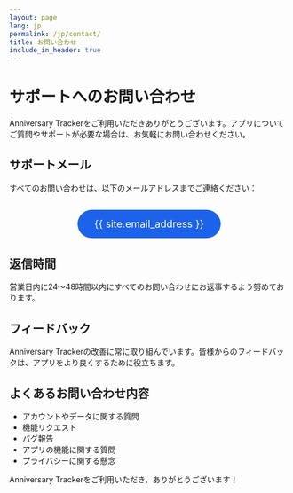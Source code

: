 ```yaml
---
layout: page
lang: jp
permalink: /jp/contact/
title: お問い合わせ
include_in_header: true
---
```


# サポートへのお問い合わせ

Anniversary Trackerをご利用いただきありがとうございます。アプリについてご質問やサポートが必要な場合は、お気軽にお問い合わせください。

## サポートメール

すべてのお問い合わせは、以下のメールアドレスまでご連絡ください：

<div style="text-align: center; margin: 30px 0;">
  <a href="mailto:{{ site.email_address }}" style="display: inline-block; background-color: #1d63ea; color: white; padding: 15px 30px; border-radius: 30px; text-decoration: none; font-size: 18px;">
    <i class="fas fa-envelope"></i> {{ site.email_address }}
  </a>
</div>

## 返信時間

営業日内に24〜48時間以内にすべてのお問い合わせにお返事するよう努めております。

## フィードバック

Anniversary Trackerの改善に常に取り組んでいます。皆様からのフィードバックは、アプリをより良くするために役立ちます。

## よくあるお問い合わせ内容

* アカウントやデータに関する質問
* 機能リクエスト
* バグ報告
* アプリの機能に関する質問
* プライバシーに関する懸念

Anniversary Trackerをご利用いただき、ありがとうございます！ 